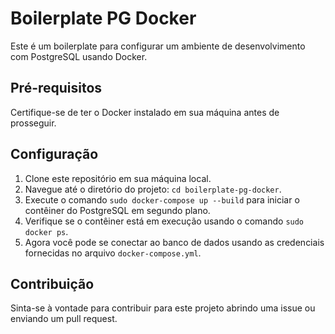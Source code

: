 # Boilerplate PG Docker

Este é um boilerplate para configurar um ambiente de desenvolvimento com PostgreSQL usando Docker.

## Pré-requisitos

Certifique-se de ter o Docker instalado em sua máquina antes de prosseguir.

## Configuração

1. Clone este repositório em sua máquina local.
2. Navegue até o diretório do projeto: `cd boilerplate-pg-docker`.
3. Execute o comando `sudo docker-compose up --build` para iniciar o contêiner do PostgreSQL em segundo plano.
4. Verifique se o contêiner está em execução usando o comando `sudo docker ps`.
5. Agora você pode se conectar ao banco de dados usando as credenciais fornecidas no arquivo `docker-compose.yml`.


## Contribuição

Sinta-se à vontade para contribuir para este projeto abrindo uma issue ou enviando um pull request.

